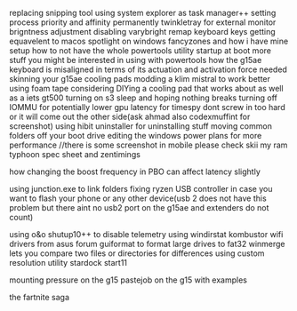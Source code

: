 replacing snipping tool
using system explorer as task manager++
setting process priority and affinity permanently
twinkletray for external monitor brigntness adjustment
disabling varybright
remap keyboard keys
getting equavelent to macos spotlight on windows
fancyzones and how i have mine setup
how to not have the whole powertools utility startup at boot
more stuff you might be interested in using with powertools
how the g15ae keyboard is misaligned in terms of its actuation and activation force needed
skinning your g15ae
cooling pads
modding a klim mistral to work better using foam tape
considering DIYing a cooling pad that works about as well as a iets gt500
turning on s3 sleep and hoping nothing breaks
turning off IOMMU for potentially lower gpu latency for timespy
dont screw in too hard or it will come out the other side(ask ahmad also codexmuffint for screenshot)
using hibit uninstaller for uninstalling stuff
moving common folders off your boot drive
editing the windows power plans for more performance //there is some screenshot in mobile please check skii
my ram typhoon spec sheet and zentimings

how changing the boost frequency in PBO can affect latency slightly

using junction.exe to link folders
fixing ryzen USB controller in case you want to flash your phone or any other device(usb 2 does not have this problem but there aint no usb2 port on the g15ae and extenders do not count)

using o&o shutup10++ to disable telemetry
using windirstat
kombustor
wifi drivers from asus forum
guiformat to format large drives to fat32
winmerge lets you compare two files or directories for differences
using custom resolution utility
stardock start11

mounting pressure on the g15
pastejob on the g15 with examples

the fartnite saga